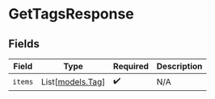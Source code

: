 # GetTagsResponse


## Fields

| Field                                | Type                                 | Required                             | Description                          |
| ------------------------------------ | ------------------------------------ | ------------------------------------ | ------------------------------------ |
| `items`                              | List[[models.Tag](../models/tag.md)] | :heavy_check_mark:                   | N/A                                  |